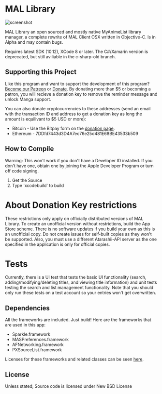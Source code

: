 # MAL Library
![screenshot](https://malupdaterosx.ateliershiori.moe/assets/mallibrary.png)

MAL Library an open sourced and mostly native MyAnimeList library manager, a complete rewrite of MAL Client OSX written in Objective-C. Is in Alpha and may contain bugs.
 
Requires latest SDK (10.12), XCode 8 or later. The C#/Xamarin version is deprecated, but still aviliable in the c-sharp-old branch.

## Supporting this Project

Like this program and want to support the development of this program? [Become our Patreon](http://www.patreon.com/ateliershiori) or [Donate](https://malupdaterosx.ateliershiori.moe/donate/). By donating more than $5 or becoming a patron, you will recieve a donation key to remove the reminder message and unlock Manga support.

You can also donate cryptocurrencies to these addresses (send an email with the transaction ID and address to get a donation key as long the amount is equilivant to $5 USD or more):
* Bitcoin - Use the Bitpay form on the [donation page](https://malupdaterosx.ateliershiori.moe/donate/).
* Ethereum - 7DDfd7443d3D4A7ec76e25d481E68BE43533b509

## How to Compile

Warning: This won't work if you don't have a Developer ID installed. If you don't have one, obtain one by joining the Apple Developer Program or turn off code signing.

1. Get the Source
2. Type 'xcodebuild' to build

# About Donation Key restrictions
These restrictions only apply on officially distributed versions of MAL Library. To create an unofficial version without restrictions, build the App Store scheme. There is no software updates if you build your own as this is an unofficial copy. Do not create issues for self-built copies as they won't be supported. Also, you must use a different Atarashii-API server as the one specified in the application is only for official copies.

# Tests
Currently, there is a UI test that tests the basic UI functionality (search, adding/modifying/deleting titles, and viewing title information) and unit tests testing the search and list management functionality. Note that you should only run these tests on a test account so your entries won't get overwritten.

## Dependencies
All the frameworks are included. Just build! Here are the frameworks that are used in this app:

* Sparkle.framework
* MASPreferences.framework
* AFNetworking.framework
* PXSourceList.framework
 
Licenses for these frameworks and related classes can be seen [here](https://github.com/Atelier-Shiori/mallibrary/wiki/Credits).

## License
Unless stated, Source code is licensed under New BSD License
